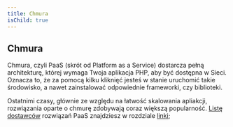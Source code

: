 ```yaml
---
title: Chmura
isChild: true
---
```


## Chmura 

Chmura, czyli PaaS (skrót od Platform as a Service) dostarcza pełną architekturę, której wymaga Twoja aplikacja PHP, aby być
dostępna w Sieci. Oznacza to, że za pomocą kilku kliknięć jesteś w stanie uruchomić takie środowisko, a nawet
zainstalować odpowiednie frameworki, czy biblioteki.

Ostatnimi czasy, głównie ze względu na łatwość skalowania apliakcji, rozwiązania oparte o chmurę zdobywają coraz
większą popularność. [Listę dostawców](#lista_dostawcw_paas) rozwiązań PaaS znajdziesz w rozdziale [linki](#linki);
 